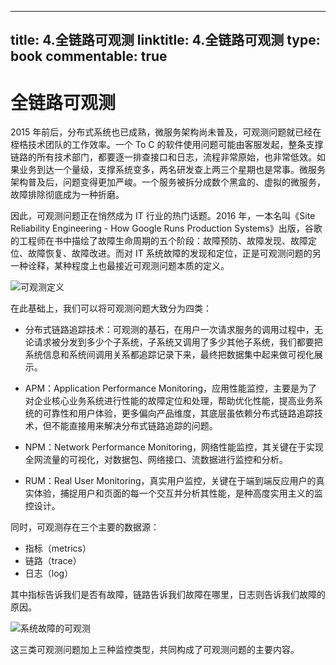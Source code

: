 
---
title: 4.全链路可观测
linktitle: 4.全链路可观测
type: book
commentable: true
---

# 全链路可观测

2015 年前后，分布式系统也已成熟，微服务架构尚未普及，可观测问题就已经在桎梏技术团队的工作效率。一个 To C 的软件使用问题可能由客服发起，整条支撑链路的所有技术部门，都要逐一排查接口和日志，流程非常原始，也非常低效。如果业务到达一个量级，支撑系统变多，两名研发查上两三个星期也是常事。微服务架构普及后，问题变得更加严峻。一个服务被拆分成数个黑盒的、虚拟的微服务，故障排除彻底成为一种折磨。

因此，可观测问题正在悄然成为 IT 行业的热门话题。2016 年，一本名叫《Site Reliability Engineering - How Google Runs Production Systems》出版，谷歌的工程师在书中描绘了故障生命周期的五个阶段：故障预防、故障发现、故障定位、故障恢复、故障改进。而对 IT 系统故障的发现和定位，正是可观测问题的另一种诠释，某种程度上也最接近可观测问题本质的定义。

![可观测定义](https://assets.ng-tech.icu/item/20230302215854.png)

在此基础上，我们可以将可观测问题大致分为四类：

- 分布式链路追踪技术：可观测的基石，在用户一次请求服务的调⽤过程中，无论请求被分发到多少个子系统，子系统又调用了多少其他子系统，我们都要把系统信息和系统间调用关系都追踪记录下来，最终把数据集中起来做可视化展示。

- APM：Application Performance Monitoring，应用性能监控，主要是为了对企业核心业务系统进行性能的故障定位和处理，帮助优化性能，提高业务系统的可靠性和用户体验，更多偏向产品维度，其底层虽依赖分布式链路追踪技术，但不能直接用来解决分布式链路追踪的问题。

- NPM：Network Performance Monitoring，网络性能监控，其关键在于实现全网流量的可视化，对数据包、网络接口、流数据进行监控和分析。

- RUM：Real User Monitoring，真实用户监控，关键在于端到端反应用户的真实体验，捕捉用户和页面的每一个交互并分析其性能，是种高度实用主义的监控设计。

同时，可观测存在三个主要的数据源：

- 指标（metrics）
- 链路（trace）
- 日志（log）

其中指标告诉我们是否有故障，链路告诉我们故障在哪里，日志则告诉我们故障的原因。

![系统故障的可观测](https://assets.ng-tech.icu/item/20230302220054.png)

这三类可观测问题加上三种监控类型，共同构成了可观测问题的主要内容。

    